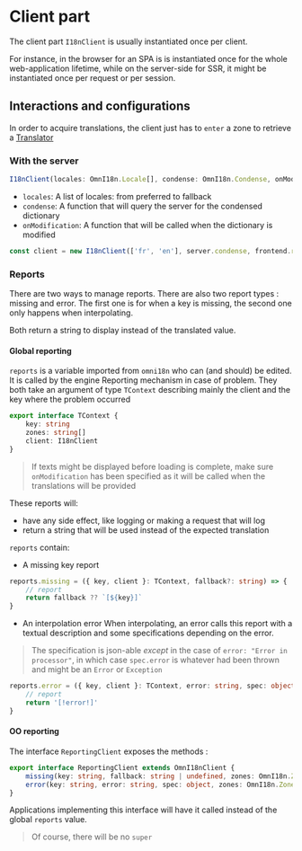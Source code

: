 # Client part

The client part `I18nClient` is usually instantiated once per client.

For instance, in the browser for an SPA is is instantiated once for the whole web-application lifetime, while on the server-side for SSR, it might be instantiated once per request or per session.

## Interactions and configurations

In order to acquire translations, the client just has to `enter` a zone to retrieve a [Translator](./translator.md)

### With the server

```ts
I18nClient(locales: OmnI18n.Locale[], condense: OmnI18n.Condense, onModification?: OmnI18n.OnModification)
```

- `locales`: A list of locales: from preferred to fallback
- `condense`: A function that will query the server for the condensed dictionary
- `onModification`: A function that will be called when the dictionary is modified

```ts
const client = new I18nClient(['fr', 'en'], server.condense, frontend.refreshTexts)
```

### Reports

There are two ways to manage reports. There are also two report types : missing and error. The first one is for when a key is missing, the second one only happens when interpolating.

Both return a string to display instead of the translated value.

#### Global reporting

`reports` is a variable imported from `omni18n` who can (and should) be edited. It is called by the engine
Reporting mechanism in case of problem. They both take an argument of type `TContext` describing mainly the client and the key where the problem occurred

```ts
export interface TContext {
	key: string
	zones: string[]
	client: I18nClient
}
```

> If texts might be displayed before loading is complete, make sure `onModification` has been specified as it will be called when the translations will be provided

These reports will:

- have any side effect, like logging or making a request that will log
- return a string that will be used instead of the expected translation

`reports` contain:

- A missing key report

```ts
reports.missing = ({ key, client }: TContext, fallback?: string) => {
	// report
	return fallback ?? `[${key}]`
}
```

- An interpolation error
  When interpolating, an error calls this report with a textual description and some specifications depending on the error.

> The specification is json-able _except_ in the case of `error: "Error in processor"`, in which case `spec.error` is whatever had been thrown and might be an `Error` or `Exception`

```ts
reports.error = ({ key, client }: TContext, error: string, spec: object) => {
	// report
	return '[!error!]'
}
```

#### OO reporting

The interface `ReportingClient` exposes the methods :
```ts
export interface ReportingClient extends OmnI18nClient {
	missing(key: string, fallback: string | undefined, zones: OmnI18n.Zone[]): string
	error(key: string, error: string, spec: object, zones: OmnI18n.Zone[]): string
}
```

Applications implementing this interface will have it called instead of the global `reports` value.

> Of course, there will be no `super`